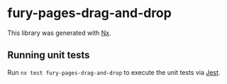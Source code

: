 # fury-pages-drag-and-drop

This library was generated with [Nx](https://nx.dev).


## Running unit tests

Run `nx test fury-pages-drag-and-drop` to execute the unit tests via [Jest](https://jestjs.io).


